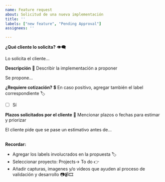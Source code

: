 ```yaml
---
name: Feature request
about: Solicitud de una nueva implementación
title: ''
labels: ["new feature", "Pending Approval"]
assignees: ''

---
```


**¿Qué cliente lo solicita?** 👁‍🗨

Lo solicita el cliente...


**Descripción** 💬
Describir la implementación a proponer

Se propone...



**¿Requiere cotización?** 💲
En caso positivo, agregar también el label correspondiente 🏷

- [ ] Sí

**Plazos solicitados por el cliente** 📅
Mencionar plazos o fechas para estimar y priorizar

El cliente pide que se pase un estimativo antes de...

##
**Recordar:**
- Agregar los labels involucrados en la propuesta 🏷
- Seleccionar proyecto: Projects-> To do 👉
- Añadir capturas, imagenes y/o videos que ayuden al proceso de validación y desarrollo 📷📹🎞
##
